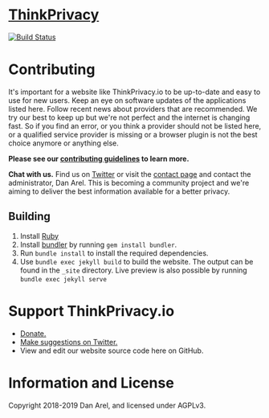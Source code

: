# [ThinkPrivacy](https://www.thinkprivacy.io/)

[![Build Status](https://travis-ci.com/danarel/realprivacy.svg?branch=master)](https://travis-ci.com/danarel/thinkprivacy)

# Contributing

It's important for a website like ThinkPrivacy.io to be up-to-date and easy to use for new users. Keep an eye on software updates of the applications listed here. Follow recent news about providers that are recommended. We try our best to keep up but we're not perfect and the internet is changing fast. So if you find an error, or you think a provider should not be listed here, or a qualified service provider is missing or a browser plugin is not the best choice anymore or anything else.

**Please see our [contributing guidelines](.github/CONTRIBUTING.md) to learn more.**

**Chat with us.** Find us on [Twitter](https://www.twitter.com/RealPrivacyIO) or visit the [contact page](https://thinkprivacy.io/contact.html) and contact the administrator, Dan Arel. This is becoming a community project and we're aiming to deliver the best information available for a better privacy.

## Building

1. Install [Ruby](https://www.ruby-lang.org/en/documentation/installation/)
1. Install [bundler](https://bundler.io/) by running `gem install bundler`.
1. Run `bundle install` to install the required dependencies.
1. Use `bundle exec jekyll build` to build the website. The output can be found in the `_site` directory.  Live preview is also possible by running `bundle exec jekyll serve`

# Support ThinkPrivacy.io

- [Donate.](https://thinkprivacy.io/support.html)
- [Make suggestions on Twitter.](https://www.twitter.com/RealPrivacyIO)
- View and edit our website source code here on GitHub.

# Information and License

Copyright 2018-2019 Dan Arel, and licensed under AGPLv3. 